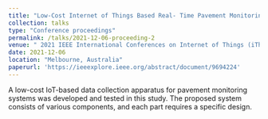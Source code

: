 ```yaml
---
title: "Low-Cost Internet of Things Based Real- Time Pavement Monitoring System"
collection: talks
type: "Conference proceedings"
permalink: /talks/2021-12-06-proceeding-2
venue: " 2021 IEEE International Conferences on Internet of Things (iThings) "
date: 2021-12-06
location: "Melbourne, Australia"
paperurl: 'https://ieeexplore.ieee.org/abstract/document/9694224'
---
```


A low-cost IoT-based data collection apparatus for pavement monitoring systems was developed and tested in this study. The proposed system consists of various components, and each part requires a specific design. 
